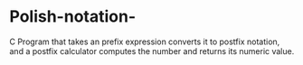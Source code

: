 # Polish-notation-
C Program that takes an prefix expression converts it to postfix notation, and a postfix calculator computes the number and returns its numeric value.
